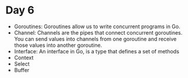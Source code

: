 # Day 6
- Goroutines: Goroutines allow us to write concurrent programs in Go. 
- Channel: Channels are the pipes that connect concurrent goroutines. You can send values into channels from one goroutine and receive those values into another goroutine.
- Interface: An interface in Go, is a type that defines a set of methods
- Context
- Select
- Buffer

